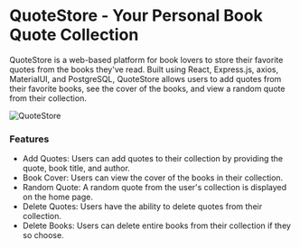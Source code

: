 # QuoteStore - Your Personal Book Quote Collection

QuoteStore is a web-based platform for book lovers to store their favorite quotes from the books they've read. Built using React, Express.js, axios, MaterialUI, and PostgreSQL, QuoteStore allows users to add quotes from their favorite books, see the cover of the books, and view a random quote from their collection.

![QuoteStore](https://www.julianmclendon.com/images/quote_store.jpg)

### Features
* Add Quotes: Users can add quotes to their collection by providing the quote, book title, and author.
* Book Cover: Users can view the cover of the books in their collection.
* Random Quote: A random quote from the user's collection is displayed on the home page.
* Delete Quotes: Users have the ability to delete quotes from their collection.
* Delete Books: Users can delete entire books from their collection if they so choose.

